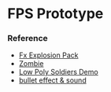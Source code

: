 # FPS Prototype

### Reference
* [Fx Explosion Pack](https://assetstore.unity.com/packages/vfx/particles/fire-explosions/fx-explosion-pack-30102)
* [Zombie](https://assetstore.unity.com/packages/3d/characters/humanoids/zombie-30232)
* [Low Poly Soldiers Demo](https://assetstore.unity.com/packages/3d/characters/low-poly-soldiers-demo-73611)
* [bullet effect & sound](https://cafeattach.naver.net/a83db40514232297b3583a0334d8a9d27220decd/20200507_202_cafefile/29485399_1588825901002_4HDKLT_unitypackage/Effect.unitypackage?type=attachment)

